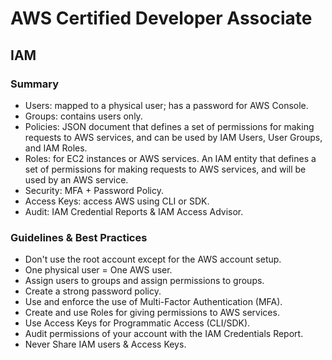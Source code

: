 # AWS Certified Developer Associate

## IAM

### Summary

- Users: mapped to a physical user; has a password for AWS Console.
- Groups: contains users only.
- Policies: JSON document that defines a set of permissions for making requests to AWS services, and can be used by IAM Users, User Groups, and IAM Roles.
- Roles: for EC2 instances or AWS services. An IAM entity that defines a set of permissions for making requests to AWS services, and will be used by an AWS service.
- Security: MFA + Password Policy.
- Access Keys: access AWS using CLI or SDK.
- Audit: IAM Credential Reports & IAM Access Advisor.

### Guidelines & Best Practices

- Don't use the root account except for the AWS account setup.
- One physical user = One AWS user.
- Assign users to groups and assign permissions to groups.
- Create a strong password policy.
- Use and enforce the use of Multi-Factor Authentication (MFA).
- Create and use Roles for giving permissions to AWS services.
- Use Access Keys for Programmatic Access (CLI/SDK).
- Audit permissions of your account with the IAM Credentials Report.
- Never Share IAM users & Access Keys.
